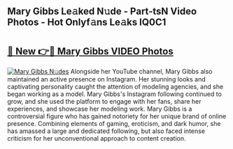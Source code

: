 ## Mary Gibbs Le𝚊ked N𝚞de - Part-tsN Video Photos - Hot Onlyf𝚊ns Le𝚊ks IQ0C1

# <h2><a href="http://ab76340.deff.icu/?id=Mary+Gibbs">🔗 New 👉🔴 Mary Gibbs VIDEO Photos</a></h2>

[![Mary Gibbs N𝚞des](https://i.imgur.com/rIISA9y.gif)](http://ab76340.deff.icu/?id=Mary+Gibbs)
Alongside her YouTube channel, Mary Gibbs also maintained an active presence on Instagram. Her stunning looks and captivating personality caught the attention of modeling agencies, and she began working as a model. Mary Gibbs's Instagram following continued to grow, and she used the platform to engage with her fans, share her experiences, and showcase her modeling work. Mary Gibbs is a controversial figure who has gained notoriety for her unique brand of online presence. Combining elements of gaming, eroticism, and dark humor, she has amassed a large and dedicated following, but also faced intense criticism for her unconventional approach to content creation.
